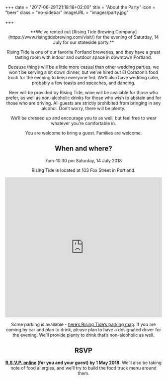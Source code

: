 +++
date = "2017-06-29T21:18:18+02:00"
title = "About the Party"
icon = "beer"
class = "no-sidebar"
imageURL = "images/party.jpg"

+++
<!--more-->
<div style="text-align: center">
**We’ve rented out [Rising Tide Brewing Company](https://www.risingtidebrewing.com/visit/) for the evening of Saturday, 14 July for our stateside party.**

Rising Tide is one of our favorite Portland breweries, and they have a great tasting room with indoor and outdoor space in downtown Portland. 

Because things will be a little more casual than other wedding parties, we won’t be serving a sit down dinner, but we’ve hired out El Corazon’s food truck for the evening to keep everyone fed. We’ll also have wedding cake, probably a few toasts and speeches, and dancing. 

Beer will be provided by Rising Tide, wine will be available for those who prefer, as well as non-alcoholic drinks for those who wish to abstain and for those who are driving. All guests are strictly prohibited from bringing in any alcohol. Don’t worry, there will be plenty.

We’ll be dressed up and encourage you to as well, but feel free to wear whatever you’re comfortable in.

You are welcome to bring a guest. Families are welcome.

## When and where?

7pm-10.30 pm Saturday, 14 July 2018

Rising Tide is located at 103 Fox Street in Portland. 

<iframe src="https://www.google.com/maps/embed?pb=!1m18!1m12!1m3!1d2886.1680974289297!2d-70.2572586!3d43.6654737!2m3!1f0!2f0!3f0!3m2!1i1024!2i768!4f13.1!3m3!1m2!1s0x4cb29ae92ba5f2af%3A0x95fb5f85a268f45e!2sRising+Tide+Brewing+Company!5e0!3m2!1sen!2snl!4v1520175152945" width="100%" height="450" frameborder="0" style="border:0" allowfullscreen></iframe>


Some parking is available - [here’s Rising Tide’s parking map](http://www.risingtidebrewing.com/parking-map). If you are coming by car and plan to drink, please plan to have a designated driver for the evening. We’ll provide plenty to drink that’s non-alcoholic as well.

## RSVP

**[R.S.V.P. online](/rsvp) (for you and your guest) by 1 May 2018.** We’ll also be taking note of food allergies, and we’ll try to build the food truck menu around them.
</div>

